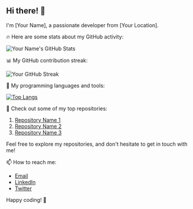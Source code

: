 ## Hi there! 👋

I'm [Your Name], a passionate developer from [Your Location]. 

🔥 Here are some stats about my GitHub activity:

![Your Name's GitHub Stats](https://github-readme-stats.vercel.app/api?username=123mandar&show_icons=true&count_private=true&theme=dark)

📊 My GitHub contribution streak:

![Your GitHub Streak](https://github-readme-streak-stats.herokuapp.com/?user123mandar&theme=dark)

💼 My programming languages and tools:

[![Top Langs](https://github-readme-stats.vercel.app/api/top-langs/?username=123mandar&layout=compact&theme=dark)](https://github.com/123mandar)

🌟 Check out some of my top repositories:

1. [Repository Name 1](https://github.com/123man/repo1)
2. [Repository Name 2](https://github.com/123man/repo2)
3. [Repository Name 3](https://github.com/123man/repo3)

Feel free to explore my repositories, and don't hesitate to get in touch with me!

📫 How to reach me:

- [Email](mailto:youremail@example.com)
- [LinkedIn](https://www.linkedin.com/in/yourusername/)
- [Twitter](https://twitter.com/yourusername)

Happy coding! 🚀

